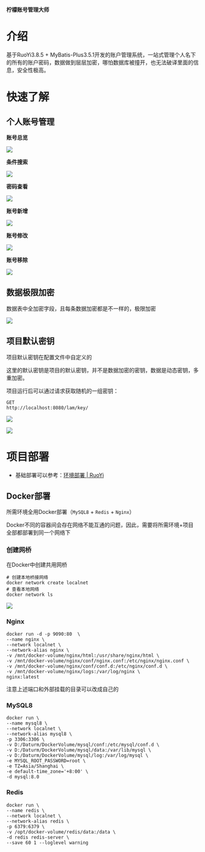 **柠檬账号管理大师**

# 介绍

基于RuoYi3.8.5 + MyBatis-Plus3.5.1开发的账户管理系统，一站式管理个人名下的所有的账户密码，数据做到层层加密，哪怕数据库被撞开，也无法破译里面的信息，安全性极高。

# 快速了解

## 个人账号管理

**账号总览**

![](README.assets/2023-04-18-20-15-28-image.png)

**条件搜索**

![](README.assets/2023-04-18-20-15-02-image.png)

**密码查看**

![](README.assets/2023-04-18-20-18-43-image.png)

**账号新增**

![](README.assets/2023-04-18-20-16-51-image.png)

**账号修改**

![](README.assets/2023-04-18-20-17-27-image.png)

**账号移除**

![](README.assets/2023-04-18-20-19-35-image.png)

## 数据极限加密

数据表中全加密字段，且每条数据加密都是不一样的，极限加密

![](README.assets/2023-04-14-17-17-04-image.png)

## 项目默认密钥

项目默认密钥在配置文件中自定义的

这里的默认密钥是项目的默认密钥，并不是数据加密的密钥，数据是动态密钥，多重加密。

项目运行后可以通过请求获取随机的一组密钥：

```http
GET
http://localhost:8080/lam/key/
```

![](README.assets/2023-04-16-13-55-38-image.png)

![](README.assets/2023-04-15-19-31-06-image.png)

# 项目部署

* 基础部署可以参考：[环境部署 | RuoYi](http://doc.ruoyi.vip/ruoyi-vue/document/hjbs.html#%E9%83%A8%E7%BD%B2%E7%B3%BB%E7%BB%9F)

## Docker部署

所需环境全用Docker部署（`MySQL8` + `Redis` + `Nginx`）

Docker不同的容器间会存在网络不能互通的问题，因此，需要将所需环境+项目全部都部署到同一个网络下

### 创建网桥

在Docker中创建共用网桥

```shell
# 创建本地桥接网络
docker network create localnet
# 查看本地网络
docker network ls
```

![](README.assets/2023-04-17-15-12-59-image.png)

### Nginx

```shell
docker run -d -p 9090:80  \
--name nginx \
--network localnet \
--network-alias nginx \
-v /mnt/docker-volume/nginx/html:/usr/share/nginx/html \
-v /mnt/docker-volume/nginx/conf/nginx.conf:/etc/nginx/nginx.conf \
-v /mnt/docker-volume/nginx/conf/conf.d:/etc/nginx/conf.d \
-v /mnt/docker-volume/nginx/logs:/var/log/nginx \
nginx:latest
```

注意上述端口和外部挂载的目录可以改成自己的

### MySQL8

```shell
docker run \
--name mysql8 \
--network localnet \
--network-alias mysql8 \
-p 3306:3306 \
-v D:/Daturm/DockerVolume/mysql/conf:/etc/mysql/conf.d \
-v D:/Daturm/DockerVolume/mysql/data:/var/lib/mysql \
-v D:/Daturm/DockerVolume/mysql/log:/var/log/mysql \
-e MYSQL_ROOT_PASSWORD=root \
-e TZ=Asia/Shanghai \
-e default-time_zone='+8:00' \
-d mysql:8.0
```

### Redis

```shell
docker run \
--name redis \
--network localnet \
--network-alias redis \
-p 6379:6379 \
-v /opt/docker-volume/redis/data:/data \
-d redis redis-server \
--save 60 1 --loglevel warning
```